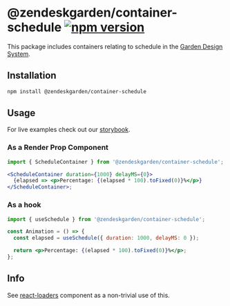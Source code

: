 # @zendeskgarden/container-schedule [![npm version][npm version badge]][npm version link]

[npm version badge]: https://flat.badgen.net/npm/v/@zendeskgarden/container-schedule
[npm version link]: https://www.npmjs.com/package/@zendeskgarden/container-schedule

This package includes containers relating to schedule in the
[Garden Design System](https://zendeskgarden.github.io/).

## Installation

```sh
npm install @zendeskgarden/container-schedule
```

## Usage

For live examples check out our [storybook](https://zendeskgarden.github.io/react-containers?path=/story/schedule-container--useschedule).

### As a Render Prop Component

```jsx static
import { ScheduleContainer } from '@zendeskgarden/container-schedule';

<ScheduleContainer duration={1000} delayMS={0}>
  {elapsed => <p>Percentage: {(elapsed * 100).toFixed(0)}%</p>}
</ScheduleContainer>;
```

### As a hook

```jsx static
import { useSchedule } from '@zendeskgarden/container-schedule';

const Animation = () => {
  const elapsed = useSchedule({ duration: 1000, delayMS: 0 });

  return <p>Percentage: {(elapsed * 100).toFixed(0)}%</p>;
};
```

## Info

See [react-loaders][loaders link] component as a non-trivial use of this.

[loaders link]: https://github.com/zendeskgarden/react-components/tree/main/packages/loaders
